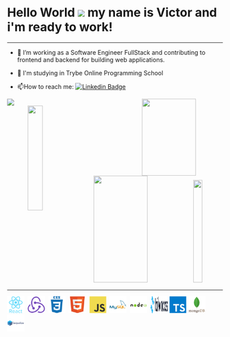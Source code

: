 <h1>
  Hello World
  <img src="https://media.giphy.com/media/hvRJCLFzcasrR4ia7z/giphy.gif" width="30px"/>
  my name is Victor and i'm ready to work!
</h1>

_______________________________________________________


- :telescope: I’m working as a Software Engineer FullStack and contributing to frontend and backend for building web applications.

- :seedling: I'm studying in Trybe Online Programming School

- :mailbox:How to reach me: [![Linkedin Badge](https://img.shields.io/badge/-linkedin-purple?style=flat&logo=Linkedin&logoColor=white)](https://www.linkedin.com/in/vreksidler/) 

<a align="center" dir="auto" href="https://github.com/vbreksidler/github-readme-stats">
  <img align="left" width="45%" src="https://github-readme-stats.vercel.app/api?username=vbreksidler&show_icons=true&theme=radical" />
</a>

<a align="center" dir="auto" href="https://github.com/vbreksidler/github-readme-stats">
  <img align="right" height="180px" width="50%" src="https://github-readme-stats.vercel.app/api/top-langs/?username=vbreksidler&show_icons=true&theme=radical&layout=compact" />
</a>

<div align="center" dir="auto">
  <img position="fixed" align="left" src="https://media.giphy.com/media/liRTgRfK9XljrH2EFt/giphy.gif" width="26%" height="245"/>
  <img src="https://media.giphy.com/media/fwbZnTftCXVocKzfxR/giphy.gif" width="50%" height="250"/>
  <img position="fixed" align"right" src="https://media.giphy.com/media/du3J3cXyzhj75IOgvA/giphy.gif" width="20%" height="240"/>
</div>

______________________________________________________________

<div>
  <img src="https://github.com/devicons/devicon/blob/master/icons/react/react-original-wordmark.svg" title="React" alt="React" width="40" height="40"/>&nbsp;
  <img src="https://github.com/devicons/devicon/blob/master/icons/redux/redux-original.svg" title="Redux" alt="Redux " width="40" height="40"/>&nbsp;
  <img src="https://github.com/devicons/devicon/blob/master/icons/css3/css3-plain-wordmark.svg"  title="CSS3" alt="CSS" width="40" height="40"/>&nbsp;
  <img src="https://github.com/devicons/devicon/blob/master/icons/html5/html5-original.svg" title="HTML5" alt="HTML" width="40" height="40"/>&nbsp;
  <img src="https://github.com/devicons/devicon/blob/master/icons/javascript/javascript-original.svg" title="JavaScript" alt="JavaScript" width="40" height="40"/>&nbsp;
  <img src="https://github.com/devicons/devicon/blob/master/icons/mysql/mysql-original-wordmark.svg" title="MySQL"  alt="MySQL" width="40" height="40"/>&nbsp;
  <img src="https://github.com/devicons/devicon/blob/master/icons/nodejs/nodejs-original-wordmark.svg" title="NodeJS" alt="NodeJS" width="40" height="40"/>&nbsp;
  <img src="https://github.com/devicons/devicon/blob/master/icons/tailwindcss/tailwindcss-original-wordmark.svg" title="TailwindCSS" **alt="TailwindCSS" width="40" height="40"/>
  <img src="https://github.com/devicons/devicon/blob/master/icons/typescript/typescript-original.svg" title="TypeScript" **alt="TypeScript" width="40" height="40"/>
  <img src="https://github.com/devicons/devicon/blob/master/icons/mongodb/mongodb-original-wordmark.svg" title="MongoDB" **alt="MongoDB" width="40" height="40"/>
  <img src="https://github.com/devicons/devicon/blob/master/icons/sequelize/sequelize-original-wordmark.svg" title="Sequelize" **alt="Sequelize" width="40" height="40"/>
</div>
